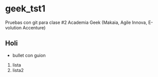 # geek_tst1
Pruebas con git para  clase #2  Academia Geek (Makaia, Agile Innova, E-volution Accenture)
## Holi
- bullet con guion
1. lista
2. lista2
